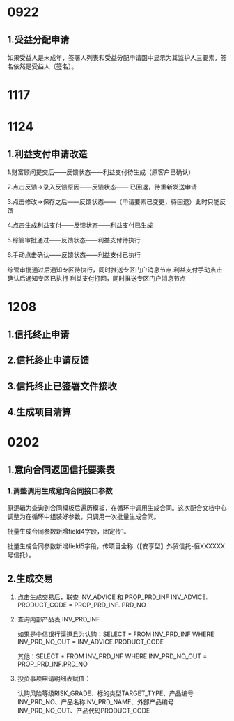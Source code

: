 # 0922

## 1.受益分配申请

如果受益人是未成年，签署人列表和受益分配申请函中显示为其监护人三要素，签名依然是受益人（签名）。



# 1117



# 1124

## 1.利益支付申请改造

1.财富顾问提交后——反馈状态——利益支付待生成（原客户已确认）

2.点击反馈->录入反馈原因——反馈状态—— 已回退，待重新发送申请

3.点击修改->保存之后——反馈状态——（申请要素已变更，待回退）此时只能反馈

4.点击生成利益支付——反馈状态——利益支付已生成

5.综管审批通过——反馈状态——利益支付待执行

6.手动点击确认——反馈状态——利益支付已执行

综管审批通过后通知专区待执行，同时推送专区门户消息节点
利益支付手动点击确认后通知专区已执行
利益支付打回，同时推送专区门户消息节点

# 1208

## 1.信托终止申请

## 2.信托终止申请反馈

## 3.信托终止已签署文件接收

## 4.生成项目清算

# 0202

## 1.意向合同返回信托要素表

### 1.调整调用生成意向合同接口参数

原逻辑为查询到合同模板后遍历模板，在循环中调用生成合同。这次配合文档中心调整为在循环中组装好参数，只调用一次批量生成合同。

批量生成合同参数新增field4字段，固定传1。

批量生成合同参数新增field5字段，传项目全称（【安享型】外贸信托-恒XXXXXX号信托）。

## 2.生成交易

1. 点击生成交易后，联查 INV_ADVICE 和 PROP_PRD_INF
   INV_ADVICE. PRODUCT_CODE = PROP_PRD_INF. PRD_NO		

2. 查询内部产品表 INV_PRD_INF

   如果是中信银行渠道且为认购：SELECT * FROM INV_PRD_INF WHERE INV_PRD_NO_OUT = INV_ADVICE.PRODUCT_CODE

   其他：SELECT * FROM INV_PRD_INF WHERE INV_PRD_NO_OUT = PROP_PRD_INF.PRD_NO

3. 投资事项申请明细表赋值：

   认购风险等级RISK_GRADE、标的类型TARGET_TYPE、产品编号INV_PRD_NO、产品名称INV_PRD_NAME、外部产品编号INV_PRD_NO_OUT、产品代码PRODUCT_CODE